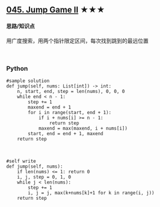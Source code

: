 ## [045. Jump Game II][1] ★★★
[1]: https://leetcode.com/problems/jump-game-ii/

    
#### 思路/知识点
用广度搜索，用两个指针限定区间，每次找到跳到的最远位置

  <br />  

### Python
    #sample solution
    def jump(self, nums: List[int]) -> int:
        n, start, end, step = len(nums), 0, 0, 0
        while end < n - 1:
            step += 1
            maxend = end + 1
            for i in range(start, end + 1):
                if i + nums[i] >= n - 1:
                    return step
                maxend = max(maxend, i + nums[i])
            start, end = end + 1, maxend
        return step
        

  <br /> 

    #self write
    def jump(self, nums):
        if len(nums) <= 1: return 0
        i, j, step = 0, 1, 0
        while j < len(nums):
            step += 1
            i, j = j, max(k+nums[k]+1 for k in range(i, j))
        return step

